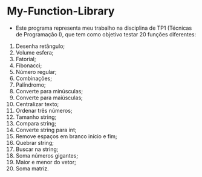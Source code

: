 # My-Function-Library
- Este programa representa meu trabalho na disciplina de TP1 (Técnicas de Programação I), que tem como objetivo testar 20 funções diferentes:

1. Desenha retângulo;
1. Volume esfera;
1. Fatorial;
1. Fibonacci;
1. Número regular;
1. Combinações;
1. Palíndromo;
1. Converte para minúsculas;
1. Converte para maiúsculas;
1. Centralizar texto;
1. Ordenar três números;
1. Tamanho string;
1. Compara string;
1. Converte string para int;
1. Remove espaços em branco início e fim;
1. Quebrar string;
1. Buscar na string;
1. Soma números gigantes;
1. Maior e menor do vetor;
1. Soma matriz.
